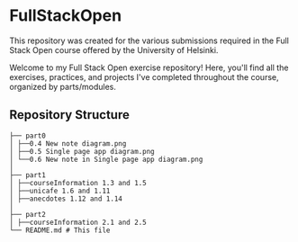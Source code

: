 # FullStackOpen

This repository was created for the various submissions required in the Full Stack Open course offered by the University of Helsinki.

Welcome to my Full Stack Open exercise repository! Here, you'll find all the exercises, practices, and projects I've completed throughout the course, organized by parts/modules.

## Repository Structure

```
├── part0
│ ├──0.4 New note diagram.png
│ ├──0.5 Single page app diagram.png
│ └──0.6 New note in Single page app diagram.png
│
├── part1
│ ├──courseInformation 1.3 and 1.5
│ ├──unicafe 1.6 and 1.11
│ ├──anecdotes 1.12 and 1.14
│
├── part2
│ ├──courseInformation 2.1 and 2.5
└── README.md # This file
```

